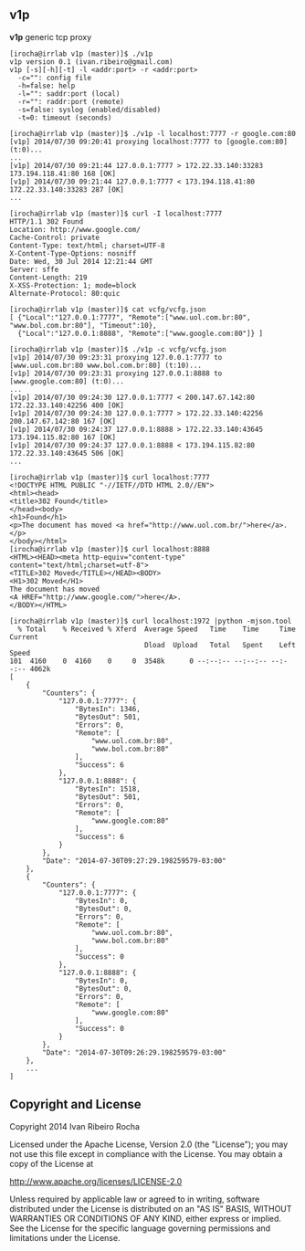 v1p
-----------

**v1p** generic tcp proxy

```shell
[irocha@irrlab v1p (master)]$ ./v1p 
v1p version 0.1 (ivan.ribeiro@gmail.com)
v1p [-s][-h][-t] -l <addr:port> -r <addr:port>
  -c="": config file
  -h=false: help
  -l="": saddr:port (local)
  -r="": raddr:port (remote)
  -s=false: syslog (enabled/disabled)
  -t=0: timeout (seconds)
```
```shell
[irocha@irrlab v1p (master)]$ ./v1p -l localhost:7777 -r google.com:80
[v1p] 2014/07/30 09:20:41 proxying localhost:7777 to [google.com:80] (t:0)...
...
[v1p] 2014/07/30 09:21:44 127.0.0.1:7777 > 172.22.33.140:33283 173.194.118.41:80 168 [OK]
[v1p] 2014/07/30 09:21:44 127.0.0.1:7777 < 173.194.118.41:80 172.22.33.140:33283 287 [OK]
...
```
```shell
[irocha@irrlab v1p (master)]$ curl -I localhost:7777
HTTP/1.1 302 Found
Location: http://www.google.com/
Cache-Control: private
Content-Type: text/html; charset=UTF-8
X-Content-Type-Options: nosniff
Date: Wed, 30 Jul 2014 12:21:44 GMT
Server: sffe
Content-Length: 219
X-XSS-Protection: 1; mode=block
Alternate-Protocol: 80:quic
```

```shell
[irocha@irrlab v1p (master)]$ cat vcfg/vcfg.json 
[ {"Local":"127.0.0.1:7777", "Remote":["www.uol.com.br:80", "www.bol.com.br:80"], "Timeout":10}, 
  {"Local":"127.0.0.1:8888", "Remote":["www.google.com:80"]} ]
```
```shell
[irocha@irrlab v1p (master)]$ ./v1p -c vcfg/vcfg.json 
[v1p] 2014/07/30 09:23:31 proxying 127.0.0.1:7777 to [www.uol.com.br:80 www.bol.com.br:80] (t:10)...
[v1p] 2014/07/30 09:23:31 proxying 127.0.0.1:8888 to [www.google.com:80] (t:0)...
...
[v1p] 2014/07/30 09:24:30 127.0.0.1:7777 < 200.147.67.142:80 172.22.33.140:42256 400 [OK]
[v1p] 2014/07/30 09:24:30 127.0.0.1:7777 > 172.22.33.140:42256 200.147.67.142:80 167 [OK]
[v1p] 2014/07/30 09:24:37 127.0.0.1:8888 > 172.22.33.140:43645 173.194.115.82:80 167 [OK]
[v1p] 2014/07/30 09:24:37 127.0.0.1:8888 < 173.194.115.82:80 172.22.33.140:43645 506 [OK]
...
```
```shell
[irocha@irrlab v1p (master)]$ curl localhost:7777
<!DOCTYPE HTML PUBLIC "-//IETF//DTD HTML 2.0//EN">
<html><head>
<title>302 Found</title>
</head><body>
<h1>Found</h1>
<p>The document has moved <a href="http://www.uol.com.br/">here</a>.</p>
</body></html>
[irocha@irrlab v1p (master)]$ curl localhost:8888
<HTML><HEAD><meta http-equiv="content-type" content="text/html;charset=utf-8">
<TITLE>302 Moved</TITLE></HEAD><BODY>
<H1>302 Moved</H1>
The document has moved
<A HREF="http://www.google.com/">here</A>.
</BODY></HTML>
```

```shell
[irocha@irrlab v1p (master)]$ curl localhost:1972 |python -mjson.tool
  % Total    % Received % Xferd  Average Speed   Time    Time     Time  Current
                                 Dload  Upload   Total   Spent    Left  Speed
101  4160    0  4160    0     0  3548k      0 --:--:-- --:--:-- --:--:-- 4062k
[
    {
        "Counters": {
            "127.0.0.1:7777": {
                "BytesIn": 1346, 
                "BytesOut": 501, 
                "Errors": 0, 
                "Remote": [
                    "www.uol.com.br:80", 
                    "www.bol.com.br:80"
                ], 
                "Success": 6
            }, 
            "127.0.0.1:8888": {
                "BytesIn": 1518, 
                "BytesOut": 501, 
                "Errors": 0, 
                "Remote": [
                    "www.google.com:80"
                ], 
                "Success": 6
            }
        }, 
        "Date": "2014-07-30T09:27:29.198259579-03:00"
    }, 
    {
        "Counters": {
            "127.0.0.1:7777": {
                "BytesIn": 0, 
                "BytesOut": 0, 
                "Errors": 0, 
                "Remote": [
                    "www.uol.com.br:80", 
                    "www.bol.com.br:80"
                ], 
                "Success": 0
            }, 
            "127.0.0.1:8888": {
                "BytesIn": 0, 
                "BytesOut": 0, 
                "Errors": 0, 
                "Remote": [
                    "www.google.com:80"
                ], 
                "Success": 0
            }
        }, 
        "Date": "2014-07-30T09:26:29.198259579-03:00"
    }, 
    ...
]
```

Copyright and License
---------------------
Copyright 2014 Ivan Ribeiro Rocha

Licensed under the Apache License, Version 2.0 (the "License");
you may not use this file except in compliance with the License.
You may obtain a copy of the License at

   http://www.apache.org/licenses/LICENSE-2.0

Unless required by applicable law or agreed to in writing, software
distributed under the License is distributed on an "AS IS" BASIS,
WITHOUT WARRANTIES OR CONDITIONS OF ANY KIND, either express or implied.
See the License for the specific language governing permissions and
limitations under the License.

